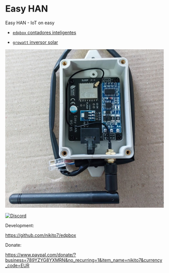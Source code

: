 # Easy HAN

Easy HAN - IoT on easy

- [```edpbox``` contadores inteligentes](./edpbox/)

- [```growatt``` inversor solar](./growatt/)

![Easy HAN RS485](./easy-han-5.jpg)

[![Discord](https://img.shields.io/discord/494714310518505472?style=plastic&logo=discord)](https://discord.gg/Mh9mTEA) 

Development:

https://github.com/nikito7/edpbox

Donate:

https://www.paypal.com/donate/?business=789YZYG8YXMRN&no_recurring=1&item_name=nikito7&currency_code=EUR

